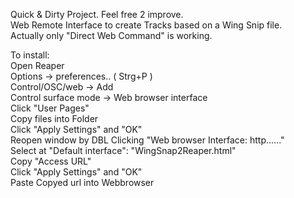 Quick & Dirty Project. Feel free 2 improve.  
Web Remote Interface to create Tracks based on a Wing Snip file.  
Actually only "Direct Web Command" is working.  

To install:  
  Open Reaper  
  Options -> preferences.. ( Strg+P )  
  Control/OSC/web -> Add  
  Control surface mode -> Web browser interface  
  Click "User Pages"  
  Copy files into Folder  
  Click "Apply Settings" and "OK"  
  Reopen window by DBL Clicking "Web browser Interface: http......"  
  Select at "Default interface": "WingSnap2Reaper.html"  
  Copy "Access URL"  
  Click "Apply Settings" and "OK"  
  Paste Copyed url into Webbrowser  
